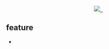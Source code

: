 
<p align="center">
  <a aria-label="Vercel logo" href="https://vercel.com">
    <img src="https://img.shields.io/badge/DEMO%20of%20Next.js-000000.svg?style=for-the-badge&logo=Next.js&labelColor=000">
  </a>
  <a aria-label="NPM version" href="https://www.npmjs.com/package/next">
    <img alt="" src="https://img.shields.io/badge/@-12.1.6-blue?style=for-the-badge&labelColor=000000">
  </a>
  <a aria-label="License" href="https://github.com/vercel/next.js/blob/canary/license.md">
    <img alt="" src="https://img.shields.io/npm/l/next.svg?style=for-the-badge&labelColor=000000">
  </a>
</p>


## feature

* 